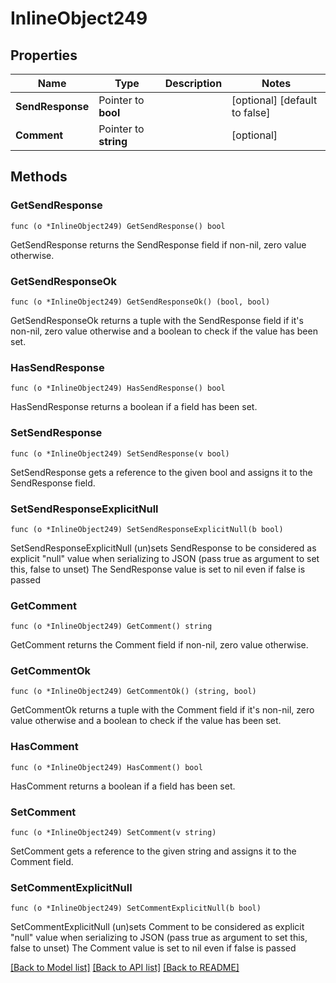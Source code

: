 # InlineObject249

## Properties

Name | Type | Description | Notes
------------ | ------------- | ------------- | -------------
**SendResponse** | Pointer to **bool** |  | [optional] [default to false]
**Comment** | Pointer to **string** |  | [optional] 

## Methods

### GetSendResponse

`func (o *InlineObject249) GetSendResponse() bool`

GetSendResponse returns the SendResponse field if non-nil, zero value otherwise.

### GetSendResponseOk

`func (o *InlineObject249) GetSendResponseOk() (bool, bool)`

GetSendResponseOk returns a tuple with the SendResponse field if it's non-nil, zero value otherwise
and a boolean to check if the value has been set.

### HasSendResponse

`func (o *InlineObject249) HasSendResponse() bool`

HasSendResponse returns a boolean if a field has been set.

### SetSendResponse

`func (o *InlineObject249) SetSendResponse(v bool)`

SetSendResponse gets a reference to the given bool and assigns it to the SendResponse field.

### SetSendResponseExplicitNull

`func (o *InlineObject249) SetSendResponseExplicitNull(b bool)`

SetSendResponseExplicitNull (un)sets SendResponse to be considered as explicit "null" value
when serializing to JSON (pass true as argument to set this, false to unset)
The SendResponse value is set to nil even if false is passed
### GetComment

`func (o *InlineObject249) GetComment() string`

GetComment returns the Comment field if non-nil, zero value otherwise.

### GetCommentOk

`func (o *InlineObject249) GetCommentOk() (string, bool)`

GetCommentOk returns a tuple with the Comment field if it's non-nil, zero value otherwise
and a boolean to check if the value has been set.

### HasComment

`func (o *InlineObject249) HasComment() bool`

HasComment returns a boolean if a field has been set.

### SetComment

`func (o *InlineObject249) SetComment(v string)`

SetComment gets a reference to the given string and assigns it to the Comment field.

### SetCommentExplicitNull

`func (o *InlineObject249) SetCommentExplicitNull(b bool)`

SetCommentExplicitNull (un)sets Comment to be considered as explicit "null" value
when serializing to JSON (pass true as argument to set this, false to unset)
The Comment value is set to nil even if false is passed

[[Back to Model list]](../README.md#documentation-for-models) [[Back to API list]](../README.md#documentation-for-api-endpoints) [[Back to README]](../README.md)


